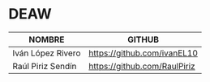 # DEAW
| NOMBRE              | GITHUB                        |
|---------------------|-------------------------------|
| Iván López Rivero | https://github.com/ivanEL10  |
| Raúl Piriz Sendín | https://github.com/RaulPiriz  |
